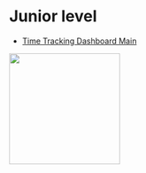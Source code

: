 # Junior level

- [Time Tracking Dashboard Main]()
<img src='https://cdn.discordapp.com/attachments/920032936823238658/945774653434126446/unknown.png' width='200px'>
